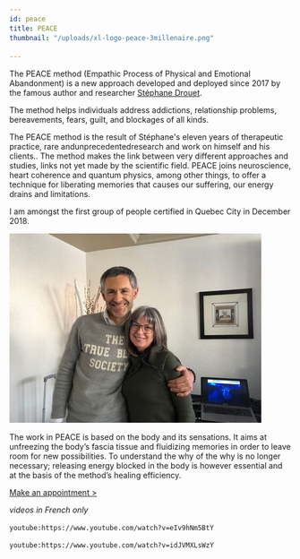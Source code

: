 ```yaml
---
id: peace
title: PEACE
thumbnail: "/uploads/xl-logo-peace-3millenaire.png"

---
```

The PEACE method (Empathic Process of Physical and Emotional Abandonment) is a new approach developed and deployed since 2017 by the famous author and researcher [Stéphane Drouet](http://stephanedrouet.com/).

The method helps individuals address addictions, relationship problems, bereavements, fears, guilt, and blockages of all kinds.

The PEACE method is the result of Stéphane's eleven years of therapeutic practice, rare andunprecedentedresearch and work on himself and his clients.. The method makes the link between very different approaches and studies, links not yet made by the scientific field. PEACE joins neuroscience, heart coherence and quantum physics, among other things, to offer a technique for liberating memories that causes our suffering, our energy drains and limitations.

I am amongst the first group of people certified in Quebec City in December 2018.

![Nancy Bilodeau et Stephane Drouet](/uploads/nancy-stephane-drouin.jpg)

The work in PEACE is based on the body and its sensations. It aims at unfreezing the body’s fascia tissue and fluidizing memories in order to leave room for new possibilities. To understand the why of the why is no longer necessary; releasing energy blocked in the body is however essential and at the basis of the method’s healing efficiency.

[Make an appointment >](https://www.gorendezvous.com/homepage/111690)

_videos in French only_

`youtube:https://www.youtube.com/watch?v=eIv9hNm5BtY`

`youtube:https://www.youtube.com/watch?v=idJVMXLsWzY`